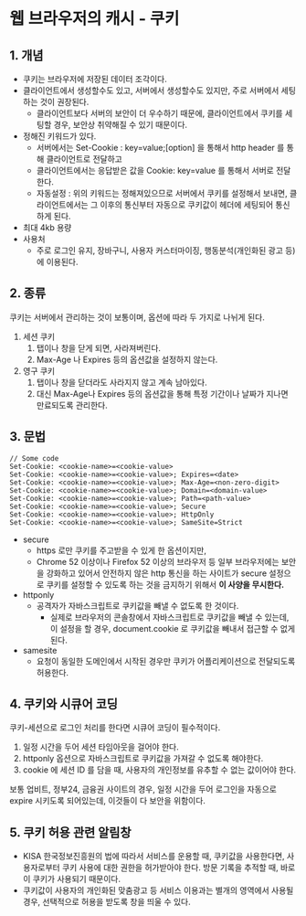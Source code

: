 # 웹 브라우저의 캐시 - 쿠키

## 1. 개념&#x20;

* 쿠키는 브라우저에 저장된 데이터 조각이다.&#x20;
* 클라이언트에서 생성할수도 있고, 서버에서 생성할수도 있지만, 주로 서버에서 세팅하는 것이 권장된다.&#x20;
  * 클라이언트보다 서버의 보안이 더 우수하기 때문에, 클라이언트에서 쿠키를 세팅할 경우, 보안상 취약해질 수 있기 때문이다.&#x20;
* 정해진 키워드가 있다.&#x20;
  * 서버에서는 Set-Cookie : key=value;\[option] 을 통해서 http header 를 통해 클라이언트로 전달하고&#x20;
  * 클라이언트에서는 응답받은 값을 Cookie: key=value 를 통해서 서버로 전달한다.&#x20;
  * 자동설정 : 위의 키워드는 정해져있으므로 서버에서 쿠키를 설정해서 보내면, 클라이언트에서는 그 이후의 통신부터 자동으로 쿠키값이 헤더에 세팅되어 통신하게 된다.&#x20;
* 최대 4kb 용량
* 사용처&#x20;
  * 주로 로그인 유지, 장바구니, 사용자 커스터마이징, 행동분석(개인화된 광고 등)에 이용된다.&#x20;

## 2. 종류&#x20;

쿠키는 서버에서 관리하는 것이 보통이며, 옵션에 따라 두 가지로 나뉘게 된다.&#x20;

1. 세션 쿠키&#x20;
   1. 탭이나 창을 닫게 되면, 사라져버린다.&#x20;
   2. Max-Age 나 Expires 등의 옵션값을 설정하지 않는다.&#x20;
2. 영구 쿠키&#x20;
   1. 탭이나 창을 닫더라도 사라지지 않고 계속 남아있다.&#x20;
   2. 대신 Max-Age나 Expires 등의 옵션값을 통해 특정 기간이나 날짜가 지나면 만료되도록 관리한다.&#x20;

## 3. 문법&#x20;

```
// Some code
Set-Cookie: <cookie-name>=<cookie-value>
Set-Cookie: <cookie-name>=<cookie-value>; Expires=<date>
Set-Cookie: <cookie-name>=<cookie-value>; Max-Age=<non-zero-digit>
Set-Cookie: <cookie-name>=<cookie-value>; Domain=<domain-value>
Set-Cookie: <cookie-name>=<cookie-value>; Path=<path-value>
Set-Cookie: <cookie-name>=<cookie-value>; Secure
Set-Cookie: <cookie-name>=<cookie-value>; HttpOnly
Set-Cookie: <cookie-name>=<cookie-value>; SameSite=Strict
```

* secure&#x20;
  * https 로만 쿠키를 주고받을 수 있게 한 옵션이지만,&#x20;
  * Chrome 52 이상이나 Firefox 52 이상의 브라우저 등 일부 브라우저에는 보안을 강화하고 있어서 안전하지 않은 http 통신을 하는 사이트가 secure 설정으로 쿠키를 설정할 수 있도록 하는 것을 금지하기 위해서 **이 사양을 무시한다.**&#x20;
* httponly
  * 공격자가 자바스크립트로 쿠키값을 빼낼 수 없도록 한 것이다.&#x20;
    * 실제로 브라우저의 콘솔창에서 자바스크립트로 쿠키값을 빼낼 수 있는데, 이 설정을 할 경우, document.cookie 로 쿠키값을 빼내서 접근할 수 없게 된다.&#x20;
* samesite
  * 요청이 동일한 도메인에서 시작된 경우만 쿠키가 어플리케이션으로 전달되도록 허용한다.&#x20;

## 4. 쿠키와 시큐어 코딩&#x20;

쿠키-세션으로 로그인 처리를 한다면 시큐어 코딩이 필수적이다.&#x20;

1. 일정 시간을 두어 세션 타임아웃을 걸어야 한다.&#x20;
2. httponly 옵션으로 자바스크립트로 쿠키값을 가져갈 수 없도록 해야한다.&#x20;
3. cookie 에 세션 ID 를 담을 때, 사용자의 개인정보를 유추할 수 없는 값이어야 한다.&#x20;

보통 업비트, 정부24, 금융권 사이트의 경우, 일정 시간을 두어 로그인을 자동으로 expire 시키도록 되어있는데, 이것들이 다 보안을 위함이다.&#x20;

## 5. 쿠키 허용 관련 알림창&#x20;

* KISA 한국정보진흥원의 법에 따라서 서비스를 운용할 때, 쿠키값을 사용한다면, 사용자로부터 쿠키 사용에 대한 권한을 허가받아야 한다. 방문 기록을 추적할 때, 바로 이 쿠키가 사용되기 때문이다.&#x20;
* 쿠키값이 사용자의 개인화된 맞춤광고 등 서비스 이용과는 별개의 영역에서 사용될 경우, 선택적으로 허용을 받도록 창을 띄울 수 있다.&#x20;

